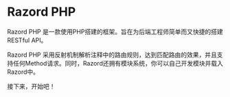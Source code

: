 # Razord PHP

Razord PHP 是一款使用PHP搭建的框架。旨在为后端工程师简单而又快捷的搭建RESTful API。

Razord PHP 采用反射机制解析注释中的路由规则，达到匹配路由的效果，并且支持任何Method请求。同时，Razord还拥有模块系统，你可以自己开发模块并载入Razord中。

接下来，开始吧！